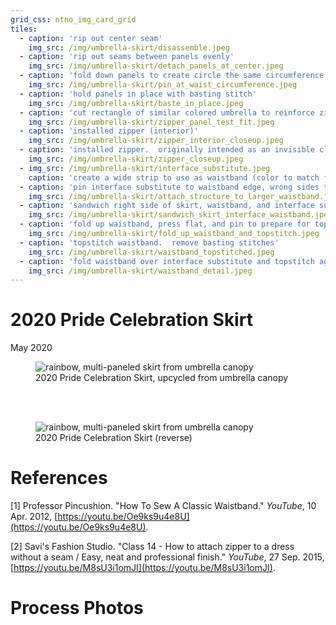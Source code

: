 ```yaml
---
grid_css: ntno_img_card_grid
tiles: 
  - caption: 'rip out center seam'
    img_src: /img/umbrella-skirt/disassemble.jpeg
  - caption: 'rip out seams between panels evenly'
    img_src: /img/umbrella-skirt/detach_panels_at_center.jpeg
  - caption: 'fold down panels to create circle the same circumference as waist measurement'
    img_src: /img/umbrella-skirt/pin_at_waist_circumference.jpeg
  - caption: 'hold panels in place with basting stitch'
    img_src: /img/umbrella-skirt/baste_in_place.jpeg
  - caption: 'cut rectangle of similar colored umbrella to reinforce zipper<sup><a href="#references">1</a></sup>'
    img_src: /img/umbrella-skirt/zipper_panel_test_fit.jpeg
  - caption: 'installed zipper (interior)'
    img_src: /img/umbrella-skirt/zipper_interior_closeup.jpeg
  - caption: 'installed zipper.  originally intended as an invisible closure but had to be expanded for better fit.'
    img_src: /img/umbrella-skirt/zipper_closeup.jpeg
  - img_src: /img/umbrella-skirt/interface_substitute.jpeg
    caption: 'create a wide strip to use as waistband (color to match final band).  create a long, thick band of scrap umbrella to give the waistband structure<sup><a href="#references">2</a></sup> (any color).'
  - caption: 'pin interface substitute to waistband edge, wrong sides together'
    img_src: /img/umbrella-skirt/attach_structure_to_larger_waistband.jpeg
  - caption: 'sandwich right side of skirt, waistband, and interface substitute, then sew together'
    img_src: /img/umbrella-skirt/sandwich_skirt_interface_waistband.jpeg
  - caption: 'fold up waistband, press flat, and pin to prepare for topstiching'
    img_src: /img/umbrella-skirt/fold_up_waistband_and_topstitch.jpeg
  - caption: 'topstitch waistband.  remove basting stitches'
    img_src: /img/umbrella-skirt/waistband_topstitched.jpeg
  - caption: 'fold waistband over interface substitute and topstitch again'
    img_src: /img/umbrella-skirt/waistband_detail.jpeg
---
```



# 2020 Pride Celebration Skirt
May 2020  

<section>
  <figure>
    <img
      src="/img/umbrella-skirt/front.jpeg"
      alt="rainbow, multi-paneled skirt from umbrella canopy"
      title=""
    />
    <figcaption>2020 Pride Celebration Skirt, upcycled from umbrella canopy</figcaption>
  </figure>
</section>
<br>
<br>
<section>
  <figure>
    <img
      src="/img/umbrella-skirt/back.jpeg"
      alt="rainbow, multi-paneled skirt from umbrella canopy"
      title=""
    />
    <figcaption>2020 Pride Celebration Skirt (reverse)</figcaption>
  </figure>
</section>

# References

[1] Professor Pincushion.  "How To Sew A Classic Waistband."  *YouTube*, 10 Apr. 2012, [https://youtu.be/Oe9ks9u4e8U](https://youtu.be/Oe9ks9u4e8U).  

[2] Savi's Fashion Studio.  "Class 14 - How to attach zipper to a dress without a seam / Easy, neat and professional finish."  *YouTube*, 27 Sep. 2015, [https://youtu.be/M8sU3i1omJI](https://youtu.be/M8sU3i1omJI).  



# Process Photos


